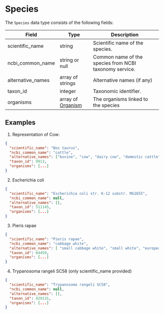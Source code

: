 # Species

The `Species` data type consists of the following fields:

| Field                     | Type                                    | Description                                           |
|---------------------------|-----------------------------------------|-------------------------------------------------------|
| scientific_name           | string                                  | Scientific name of the species.           
| ncbi_common_name          | string or null                          | Common name of the species from NCBI taxonomy service.        
| alternative_names         | array of strings                        | Alternative names (if any)                 
| taxon_id                  | integer                                 | Taxonomic identifier.
| organisms                 | array of [Organism](./organism.md)      | The organisms linked to the species


## Examples

1. Representation of Cow:

```json
{
  "scientific_name": "Bos taurus",
  "ncbi_common_name": "cattle",
  "alternative_names": ["bovine", "cow", "dairy cow", "domestic cattle", "domestic cow"],
  "taxon_id": 9913,
  "organisms": [...]
}
```

2. Escherichia coli

```json
{
  "scientific_name": "Escherichia coli str. K-12 substr. MG1655",
  "ncbi_common_name": null,
  "alternative_names": [],
  "taxon_id": 511145,
  "organisms": [...]
}
```

3. Pieris rapae

```json
{
  "scientific_name": "Pieris rapae",
  "ncbi_common_name": "cabbage white",
  "alternative_names": [ "small cabbage white", "small white", "european cabbage white"],
  "taxon_id": 64459,
  "organisms": [...]
}
```

4. Trypanosoma rangeli SC58 (only scientific_name provided)

```json
{
  "scientific_name": "Trypanosoma rangeli SC58",
  "ncbi_common_name": null,
  "alternative_names": [],
  "taxon_id": 429131,
  "organisms": [...]
}
```

